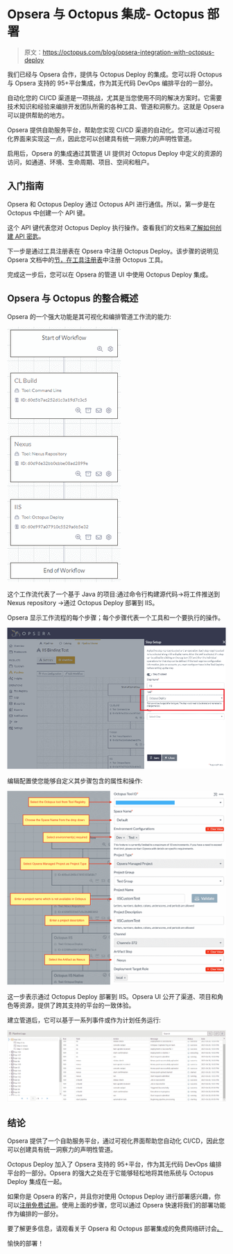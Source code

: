 # Opsera 与 Octopus 集成- Octopus 部署

> 原文：<https://octopus.com/blog/opsera-integration-with-octopus-deploy>

我们已经与 Opsera 合作，提供与 Octopus Deploy 的集成。您可以将 Octopus 与 Opsera 支持的 95+平台集成，作为其无代码 DevOps 编排平台的一部分。

自动化您的 CI/CD 渠道是一项挑战，尤其是当您使用不同的解决方案时。它需要技术知识和经验来编排开发团队所需的各种工具、管道和洞察力。这就是 Opsera 可以提供帮助的地方。

Opsera 提供自助服务平台，帮助您实现 CI/CD 渠道的自动化。您可以通过可视化界面来实现这一点，因此您可以创建具有统一洞察力的声明性管道。

启用后，Opsera 的集成通过其管道 UI 提供对 Octopus Deploy 中定义的资源的访问，如通道、环境、生命周期、项目、空间和租户。

## 入门指南

Opsera 和 Octopus Deploy 通过 Octopus API 进行通信。所以，第一步是在 Octopus 中创建一个 API 键。

这个 API 键代表您对 Octopus Deploy 执行操作。查看我们的文档来[了解如何创建 API 密匙](https://octopus.com/docs/octopus-rest-api/how-to-create-an-api-key)。

下一步是通过工具注册表在 Opsera 中注册 Octopus Deploy。该步骤的说明见 Opsera 文档中的[节，在工具注册表](https://opsera.atlassian.net/wiki/spaces/OE/pages/1367474335/Octopus+Deployment#Registering-the-Octopus-tool-in-Tool-Registry)中注册 Octopus 工具。

完成这一步后，您可以在 Opsera 的管道 UI 中使用 Octopus Deploy 集成。

## Opsera 与 Octopus 的整合概述

Opsera 的一个强大功能是其可视化和编排管道工作流的能力:

[![Workflow visualization in Opsera showing Java-based project](img/1c544d308c3f4ca100c6f62187f59783.png)](#)

这个工作流代表了一个基于 Java 的项目:通过命令行构建源代码→将工件推送到 Nexus repository →通过 Octopus Deploy 部署到 IIS。

Opsera 显示工作流程的每个步骤；每个步骤代表一个工具和一个要执行的操作。

[![](img/38b863a38695f186a2a68f2a684e2968.png)](#)

编辑配置使您能够自定义其步骤包含的属性和操作:

[![](img/2d1b4143e06eae2b50671bed3c610a96.png)](#)

这一步表示通过 Octopus Deploy 部署到 IIS。Opsera UI 公开了渠道、项目和角色等资源，提供了跨其支持的平台的一致体验。

建立管道后，它可以基于一系列事件或作为计划任务运行:

[![](img/2c5a81af7f3d9a21548bfd80cd4fa9ea.png)](#)

## 结论

Opsera 提供了一个自助服务平台，通过可视化界面帮助您自动化 CI/CD，因此您可以创建具有统一洞察力的声明性管道。

Octopus Deploy 加入了 Opsera 支持的 95+平台，作为其无代码 DevOps 编排平台的一部分。Opsera 的强大之处在于它能够轻松地将其他系统与 Octopus Deploy 集成在一起。

如果你是 Opsera 的客户，并且你对使用 Octopus Deploy 进行部署感兴趣，你可以[注册免费试用](https://octopus.com/start)。使用上面的步骤，您可以通过 Opsera 快速将我们的部署功能作为编排的一部分。

要了解更多信息，请观看关于 Opsera 和 Octopus 部署集成的免费网络研讨会[。](https://www.opsera.io/events/opsera-and-octopus-integration)

愉快的部署！